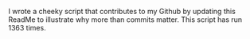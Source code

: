 I wrote a cheeky script that contributes to my Github by updating this ReadMe to illustrate why more than commits matter. This script has run 1363 times.